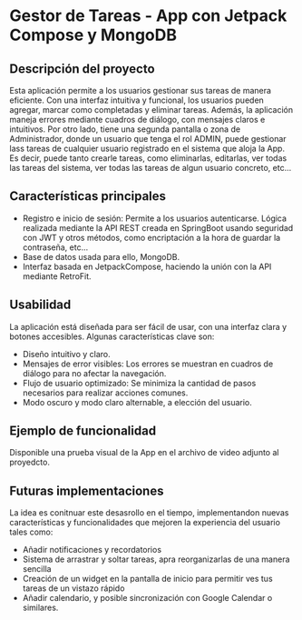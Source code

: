 # Gestor de Tareas - App con Jetpack Compose y MongoDB

## Descripción del proyecto
Esta aplicación permite a los usuarios gestionar sus tareas de manera eficiente. Con una interfaz intuitiva y funcional, los usuarios pueden agregar, marcar como completadas y eliminar tareas. Además, la aplicación maneja errores mediante cuadros de diálogo, con mensajes claros e intuitivos.
Por otro lado, tiene una segunda pantalla o zona de Administrador, donde un usuario que tenga el rol ADMIN, puede gestionar lass tareas de cualquier usuario registrado en el sistema que aloja la App. Es decir, puede tanto crearle tareas, como eliminarlas, editarlas, ver todas las tareas del sistema, ver todas las tareas de algun usuario concreto, etc...

## Características principales
- Registro e inicio de sesión: Permite a los usuarios autenticarse. Lógica realizada mediante la API REST creada en SpringBoot usando seguridad con JWT y otros métodos, como encriptación a la hora de guardar la contraseña, etc...
- Base de datos usada para ello, MongoDB.
- Interfaz basada en JetpackCompose, haciendo la unión con la API mediante RetroFit.

## Usabilidad

La aplicación está diseñada para ser fácil de usar, con una interfaz clara y botones accesibles. Algunas características clave son:

- Diseño intuitivo y claro.
- Mensajes de error visibles: Los errores se muestran en cuadros de diálogo para no afectar la navegación.
- Flujo de usuario optimizado: Se minimiza la cantidad de pasos necesarios para realizar acciones comunes.
- Modo oscuro y modo claro alternable, a elección del usuario.

## Ejemplo de funcionalidad
Disponible una prueba visual de la App en el archivo de video adjunto al proyedcto.

## Futuras implementaciones
La idea es conitnuar este desasrollo en el tiempo, implementandon nuevas características y funcionalidades que mejoren la experiencia del usuario tales como:

- Añadir notificaciones y recordatorios
- Sistema de arrastrar y soltar tareas, apra reorganizarlas de una manera sencilla
- Creación de un widget en la pantalla de inicio para permitir ves tus tareas de un vistazo rápido
- Añadir calendario, y posible sincronización con Google Calendar o similares.
